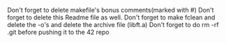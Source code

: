 Don't forget to delete makefile's bonus comments(marked with #) 
Don't forget to delete this Readme file as well. 
Don't forget to make fclean and delete the -o's and delete the archive file (libft.a)
Don't forget to do rm -rf .git before pushing it to the 42 repo
